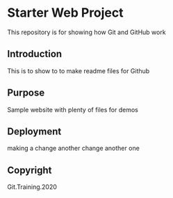 # Starter Web Project

This repository is for showing how Git and GitHub work

## Introduction
This is to show to to make readme files for Github
## Purpose

Sample website with plenty of files for demos

## Deployment 
making a change
another change
another one

## Copyright
Git.Training.2020
